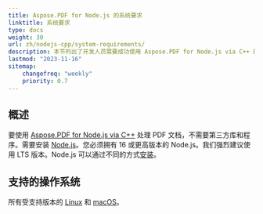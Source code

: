 ```yaml
---
title: Aspose.PDF for Node.js 的系统要求
linktitle: 系统要求
type: docs
weight: 30
url: zh/nodejs-cpp/system-requirements/
description: 本节列出了开发人员需要成功使用 Aspose.PDF for Node.js via C++ 的支持操作系统。
lastmod: "2023-11-16"
sitemap:
    changefreq: "weekly"
    priority: 0.7
---
```


## 概述

要使用 [Aspose.PDF for Node.js via C++](https://products.aspose.com/pdf/nodejs-cpp/) 处理 PDF 文档，不需要第三方库和程序。需要安装 [Node.js](https://nodejs.org/)。您必须拥有 16 或更高版本的 Node.js。我们强烈建议使用 LTS 版本。Node.js 可以通过不同的方式[安装](https://nodejs.org/en/learn/getting-started/how-to-install-nodejs)。

## 支持的操作系统

所有受支持版本的 [Linux](https://en.wikipedia.org/wiki/Linux) 和 [macOS](https://www.apple.com/macos/)。